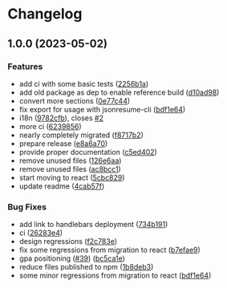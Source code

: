 # Changelog

## 1.0.0 (2023-05-02)


### Features

* add ci with some basic tests ([2256b1a](https://github.com/levino/jsonresume-theme-stackoverflow-react/commit/2256b1a9b464298240b26bce1807822437a5d186))
* add old package as dep to enable reference build ([d10ad98](https://github.com/levino/jsonresume-theme-stackoverflow-react/commit/d10ad9813cc97a950710fadda1c7bac9f5cc4b7a))
* convert more sections ([0e77c44](https://github.com/levino/jsonresume-theme-stackoverflow-react/commit/0e77c447d5d5235f46c62cc937f456e8a6a244b8))
* fix export for usage with jsonresume-cli ([bdf1e64](https://github.com/levino/jsonresume-theme-stackoverflow-react/commit/bdf1e64fe7e211eccd435e71c9d46fc964e465dc))
* i18n ([9782cfb](https://github.com/levino/jsonresume-theme-stackoverflow-react/commit/9782cfb1fb843007d071910b9dab65ee5f13f8ea)), closes [#2](https://github.com/levino/jsonresume-theme-stackoverflow-react/issues/2)
* more ci ([6239856](https://github.com/levino/jsonresume-theme-stackoverflow-react/commit/62398568a730fa0411f28be86cee50886b57b0aa))
* nearly completely migrated ([f8717b2](https://github.com/levino/jsonresume-theme-stackoverflow-react/commit/f8717b29bc6f387546613c39b3d1fe20ba76351c))
* prepare release ([e8a6a70](https://github.com/levino/jsonresume-theme-stackoverflow-react/commit/e8a6a70bc3dbc580774b6d2a62c03b4910147025))
* provide proper documentation ([c5ed402](https://github.com/levino/jsonresume-theme-stackoverflow-react/commit/c5ed4020ec02b80598a17f802174ba97ffa976c8))
* remove unused files ([126e6aa](https://github.com/levino/jsonresume-theme-stackoverflow-react/commit/126e6aa1f53974066d0bc847ac2428ee9fc0df29))
* remove unused files ([ac8bcc1](https://github.com/levino/jsonresume-theme-stackoverflow-react/commit/ac8bcc1c10363dc42b9db67068cac555d6af1e21))
* start moving to react ([5cbc829](https://github.com/levino/jsonresume-theme-stackoverflow-react/commit/5cbc829c64cf98def641b9045255c04720c52b28))
* update readme ([4cab57f](https://github.com/levino/jsonresume-theme-stackoverflow-react/commit/4cab57f186d6c822dcf798f516ce638149dd5d4a))


### Bug Fixes

* add link to handlebars deployment ([734b191](https://github.com/levino/jsonresume-theme-stackoverflow-react/commit/734b191f8176aac9b00a0aa71613d5d99e614eae))
* ci ([26283e4](https://github.com/levino/jsonresume-theme-stackoverflow-react/commit/26283e4fd80d59733e1e34c1749a289753702ad7))
* design regressions ([f2c783e](https://github.com/levino/jsonresume-theme-stackoverflow-react/commit/f2c783ea898a9b1d3ab16a846ea269c06d615cb8))
* fix some regressions from migration to react ([b7efae9](https://github.com/levino/jsonresume-theme-stackoverflow-react/commit/b7efae959e5e330155878e675b8c5ce44779830f))
* gpa positioning ([#39](https://github.com/levino/jsonresume-theme-stackoverflow-react/issues/39)) ([bc5ca1e](https://github.com/levino/jsonresume-theme-stackoverflow-react/commit/bc5ca1e27e690f022baf4953921c751508e2432f))
* reduce files published to npm ([1b8deb3](https://github.com/levino/jsonresume-theme-stackoverflow-react/commit/1b8deb3be7183bf3cf32c11a6ce35599b8607632))
* some minor regressions from migration to react ([bdf1e64](https://github.com/levino/jsonresume-theme-stackoverflow-react/commit/bdf1e64fe7e211eccd435e71c9d46fc964e465dc))
